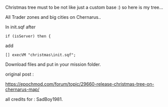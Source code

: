 Christmas tree must to be  not like just a custom base :) so here is my tree...</b>

All Trader zones and big cities on Chernarus..</b>

In init.sqf after</b>

    if (isServer) then {

add</b>

    [] execVM "christmas\init.sqf";
    
Download files and put in your mission folder.</b>

original post :</b>

https://epochmod.com/forum/topic/29660-release-christmas-tree-on-chernarus-map/</b>

all credits for : SadBoy1981.</b>
